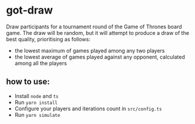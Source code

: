 # got-draw
Draw participants for a tournament round of the Game of Thrones board game. The draw will be random, but it will attempt to produce a draw of the best quality, prioritising as follows:
- the lowest maximum of games played among any two players
- the lowest average of games played against any opponent, calculated among all the players

## how to use:
- Install `node` and `ts`
- Run `yarn install`
- Configure your players and iterations count in `src/config.ts`
- Run `yarn simulate`
